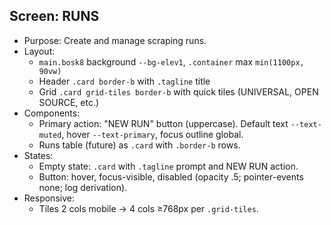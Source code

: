 ## Screen: RUNS

- Purpose: Create and manage scraping runs.
- Layout:
  - `main.bosk8` background `--bg-elev1`, `.container` max `min(1100px, 90vw)`
  - Header `.card border-b` with `.tagline` title
  - Grid `.card grid-tiles border-b` with quick tiles (UNIVERSAL, OPEN SOURCE, etc.)
- Components:
  - Primary action: "NEW RUN" button (uppercase). Default text `--text-muted`, hover `--text-primary`, focus outline global.
  - Runs table (future) as `.card` with `.border-b` rows.
- States:
  - Empty state: `.card` with `.tagline` prompt and NEW RUN action.
  - Button: hover, focus-visible, disabled (opacity .5; pointer-events none; log derivation).
- Responsive:
  - Tiles 2 cols mobile → 4 cols ≥768px per `.grid-tiles`.
